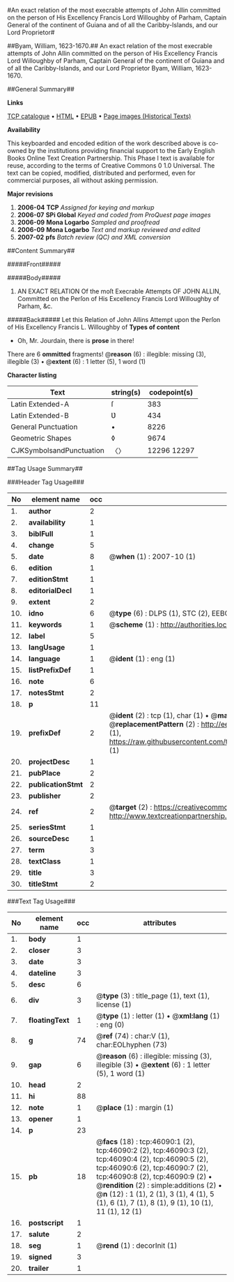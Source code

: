 #An exact relation of the most execrable attempts of John Allin committed on the person of His Excellency Francis Lord Willoughby of Parham, Captain General of the continent of Guiana and of all the Caribby-Islands, and our Lord Proprietor#

##Byam, William, 1623-1670.##
An exact relation of the most execrable attempts of John Allin committed on the person of His Excellency Francis Lord Willoughby of Parham, Captain General of the continent of Guiana and of all the Caribby-Islands, and our Lord Proprietor
Byam, William, 1623-1670.

##General Summary##

**Links**

[TCP catalogue](http://www.ota.ox.ac.uk/tcp/)  • 
[HTML](http://tei.it.ox.ac.uk/tcp/Texts-HTML/free/A30/A30794.html)  • 
[EPUB](http://tei.it.ox.ac.uk/tcp/Texts-EPUB/free/A30/A30794.epub) • 
[Page images (Historical Texts)](https://data.historicaltexts.jisc.ac.uk/view?pubId=eebo-10840266e&pageId=eebo-10840266e-46090-1)

**Availability**

This keyboarded and encoded edition of the
	       work described above is co-owned by the institutions
	       providing financial support to the Early English Books
	       Online Text Creation Partnership. This Phase I text is
	       available for reuse, according to the terms of Creative
	       Commons 0 1.0 Universal. The text can be copied,
	       modified, distributed and performed, even for
	       commercial purposes, all without asking permission.

**Major revisions**

1. __2006-04__ __TCP__ *Assigned for keying and markup*
1. __2006-07__ __SPi Global__ *Keyed and coded from ProQuest page images*
1. __2006-09__ __Mona Logarbo__ *Sampled and proofread*
1. __2006-09__ __Mona Logarbo__ *Text and markup reviewed and edited*
1. __2007-02__ __pfs__ *Batch review (QC) and XML conversion*

##Content Summary##

#####Front#####

#####Body#####

1. AN EXACT RELATION Of the moſt Execrable Attempts OF JOHN ALLIN, Committed on the Perſon of His Excellency Francis Lord Willoughby of Parham, &c.

#####Back#####
Let this Relation of John Allins Attempt upon the Perſon of His Excellency Francis L. Willoughby of 
**Types of content**

  * Oh, Mr. Jourdain, there is **prose** in there!

There are 6 **ommitted** fragments! 
 @__reason__ (6) : illegible: missing (3), illegible (3)  •  @__extent__ (6) : 1 letter (5), 1 word (1)

**Character listing**


|Text|string(s)|codepoint(s)|
|---|---|---|
|Latin Extended-A|ſ|383|
|Latin Extended-B|Ʋ|434|
|General Punctuation|•|8226|
|Geometric Shapes|◊|9674|
|CJKSymbolsandPunctuation|〈〉|12296 12297|

##Tag Usage Summary##

###Header Tag Usage###

|No|element name|occ|attributes|
|---|---|---|---|
|1.|__author__|2||
|2.|__availability__|1||
|3.|__biblFull__|1||
|4.|__change__|5||
|5.|__date__|8| @__when__ (1) : 2007-10 (1)|
|6.|__edition__|1||
|7.|__editionStmt__|1||
|8.|__editorialDecl__|1||
|9.|__extent__|2||
|10.|__idno__|6| @__type__ (6) : DLPS (1), STC (2), EEBO-CITATION (1), OCLC (1), VID (1)|
|11.|__keywords__|1| @__scheme__ (1) : http://authorities.loc.gov/ (1)|
|12.|__label__|5||
|13.|__langUsage__|1||
|14.|__language__|1| @__ident__ (1) : eng (1)|
|15.|__listPrefixDef__|1||
|16.|__note__|6||
|17.|__notesStmt__|2||
|18.|__p__|11||
|19.|__prefixDef__|2| @__ident__ (2) : tcp (1), char (1)  •  @__matchPattern__ (2) : ([0-9\-]+):([0-9IVX]+) (1), (.+) (1)  •  @__replacementPattern__ (2) : http://eebo.chadwyck.com/downloadtiff?vid=$1&page=$2 (1), https://raw.githubusercontent.com/textcreationpartnership/Texts/master/tcpchars.xml#$1 (1)|
|20.|__projectDesc__|1||
|21.|__pubPlace__|2||
|22.|__publicationStmt__|2||
|23.|__publisher__|2||
|24.|__ref__|2| @__target__ (2) : https://creativecommons.org/publicdomain/zero/1.0/ (1), http://www.textcreationpartnership.org/docs/. (1)|
|25.|__seriesStmt__|1||
|26.|__sourceDesc__|1||
|27.|__term__|3||
|28.|__textClass__|1||
|29.|__title__|3||
|30.|__titleStmt__|2||


###Text Tag Usage###

|No|element name|occ|attributes|
|---|---|---|---|
|1.|__body__|1||
|2.|__closer__|3||
|3.|__date__|3||
|4.|__dateline__|3||
|5.|__desc__|6||
|6.|__div__|3| @__type__ (3) : title_page (1), text (1), license (1)|
|7.|__floatingText__|1| @__type__ (1) : letter (1)  •  @__xml:lang__ (1) : eng (0)|
|8.|__g__|74| @__ref__ (74) : char:V (1), char:EOLhyphen (73)|
|9.|__gap__|6| @__reason__ (6) : illegible: missing (3), illegible (3)  •  @__extent__ (6) : 1 letter (5), 1 word (1)|
|10.|__head__|2||
|11.|__hi__|88||
|12.|__note__|1| @__place__ (1) : margin (1)|
|13.|__opener__|1||
|14.|__p__|23||
|15.|__pb__|18| @__facs__ (18) : tcp:46090:1 (2), tcp:46090:2 (2), tcp:46090:3 (2), tcp:46090:4 (2), tcp:46090:5 (2), tcp:46090:6 (2), tcp:46090:7 (2), tcp:46090:8 (2), tcp:46090:9 (2)  •  @__rendition__ (2) : simple:additions (2)  •  @__n__ (12) : 1 (1), 2 (1), 3 (1), 4 (1), 5 (1), 6 (1), 7 (1), 8 (1), 9 (1), 10 (1), 11 (1), 12 (1)|
|16.|__postscript__|1||
|17.|__salute__|2||
|18.|__seg__|1| @__rend__ (1) : decorInit (1)|
|19.|__signed__|3||
|20.|__trailer__|1||

